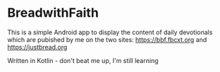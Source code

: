 # BreadwithFaith

This is a simple Android app to display the content of daily devotionals which are pubished by me on the two sites:
https://bbf.fbcxt.org and
https://justbread.org

Written in Kotlin - don't beat me up, I'm still learning
